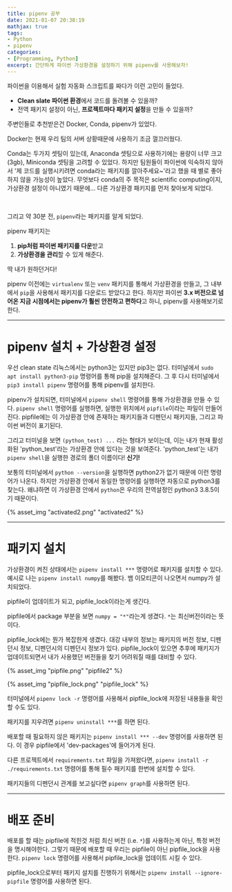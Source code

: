 ```yaml
---
title: pipenv 공부
date: 2021-01-07 20:38:19
mathjax: true
tags: 
- Python
- pipenv
categories: 
- [Programming, Python]
excerpt: 간단하게 파이썬 가상환경을 설정하기 위해 pipenv를 사용해보자!
---
```


파이썬을 이용해서 실험 자동화 스크립트를 짜다가 이런 고민이 들었다.

- **Clean slate 파이썬 환경**에서 코드를 돌려볼 수 있을까?
- 전역 패키지 설정이 아닌, **프로젝트마다 패키지 설정**을 만들 수 있을까?

주변인들로 추천받은건 Docker, Conda, pipenv가 있었다.

Docker는 현재 우리 팀의 서버 상황때문에 사용하기 조금 껄끄러웠다.

Conda는 두가지 셋팅이 있는데, Anaconda 셋팅으로 사용하기에는 용량이 너무 크고 (3gb), Miniconda 셋팅을 고려할 수 있었다.
하지만 팀원들이 파이썬에 익숙하지 않아서 '제 코드를 실행시키려면 conda라는 패키지를 깔아주세요~'라고 했을 때 별로 좋아하지 않을 가능성이 높았다.
무엇보다 conda의 주 목적은 scientific computing이지, 가상환경 설정이 아니였기 때문에... 다른 가상환경 패키지를 먼저 찾아보게 되었다.

<br>

그리고 약 30분 전, `pipenv`라는 패키지를 알게 되었다.

pipenv 패키지는 
1. **pip처럼 파이썬 패키지를 다운**받고
2. **가상환경을 관리**할 수 있게 해준다.

딱 내가 원하던거다!

pipenv 이전에는 `virtualenv` 또는 `venv` 패키지를 통해서 가상환경을 만들고, 그 내부에서 `pip`을 사용해서 패키지를 다운로드 받았다고 한다.
하지만 파이썬 **3.x 버전으로 넘어온 지금 시점에서는 pipenv가 훨씬 안전하고 편하다**고 하니, pipenv를 사용해보기로 한다.

---

# pipenv 설치 + 가상환경 설정

우선 clean state 리눅스에서는 python3는 있지만 pip3는 없다.
터미널에서 `sudo apt install python3-pip` 명령어를 통해 pip을 설치해준다.
그 후 다시 터미널에서 `pip3 install pipenv` 명령어를 통해 pipenv를 설치한다.

pipenv가 설치되면, 터미널에서 `pipenv shell` 명령어를 통해 가상환경을 만들 수 있다.
`pipenv shell` 명령어를 실행하면, 실행한 위치에서 `pipfile`이라는 파일이 만들어진다.
pipfile에는 이 가상환경 안에 존재하는 패키지들과 디펜던시 패키지들, 그리고 파이썬 버전이 표기된다.

그리고 터미널을 보면 `(python_test) ...` 라는 형태가 보이는데, 이는 내가 현재 활성화된 'python_test'라는 가상환경 안에 있다는 것을 보여준다.
'python_test'는 내가 `pipenv shell`을 실행한 경로의 폴더 이름이다! 
**신기!**

보통의 터미널에서 `python --version`을 실행하면 python2가 없기 때문에 이런 명령어가 나온다.
하지만 가상환경 안에서 동일한 명령어를 실행하면 자동으로 python3를 찾는다.
왜냐하면 이 가상환경 안에서 `python`은 우리의 전역설정인 python3 3.8.5이기 때문이다.

{% asset_img "activated2.png" "activated2" %}


---

# 패키지 설치 

가상환경이 켜진 상태에서는 `pipenv install ***` 명령어로 패키지를 설치할 수 있다.
예시로 나는 `pipenv install numpy`를 해봤다.
뱀 이모티콘이 나오면서 numpy가 설치되었다.

pipfile이 업데이트가 되고, pipfile_lock이라는게 생긴다.

pipfile에서 package 부분을 보면 `numpy = "*"`라는게 생겼다.
`*`는 최신버전이라는 뜻이다.

pipfile_lock에는 뭔가 복잡한게 생겼다.
대강 내부의 정보는 패키지의 버전 정보, 디펜던시 정보, 디펜던시의 디펜던시 정보가 있다.
pipfile_lock이 있으면 추후에 패키지가 업데이트되면서 내가 사용했던 버전들을 찾기 어려워질 때를 대비할 수 있다.

{% asset_img "pipfile.png" "pipfile2" %}

{% asset_img "pipfile_lock.png" "pipfile_lock" %}

터미널에서 `pipenv lock -r` 명령어를 사용해서 pipfile_lock에 저장된 내용들을 확인할 수도 있다.

패키지를 지우려면 `pipenv uninstall ***`를 하면 된다.

배포할 때 필요하지 않은 패키지는 `pipenv install *** --dev` 명령어를 사용하면 된다.
이 경우 pipfile에서 'dev-packages'에 들어가게 된다.

다른 프로젝트에서 `requirements.txt` 파일을 가져왔다면, `pipenv install -r ./requirements.txt` 명령어를 통해 필수 패키지를 한번에 설치할 수 있다.

패키지들의 디펜던시 관계를 보고싶다면 `pipenv graph`를 사용하면 된다.

---

# 배포 준비

배포를 할 때는 pipfile에 적힌것 처럼 최신 버전 (i.e. `*`)를 사용하는게 아닌, 특정 버전을 명시해야한다.
그렇기 때문에 배포할 때 우리는 pipfile이 아닌 pipfile_lock을 사용한다.
`pipenv lock` 명령어를 사용해서 pipfile_lock을 업데이트 시킬 수 있다.

pipfile_lock으로부터 패키지 설치를 진행하기 위해서는 `pipenv install --ignore-pipfile` 명령어를 사용하면 된다.




